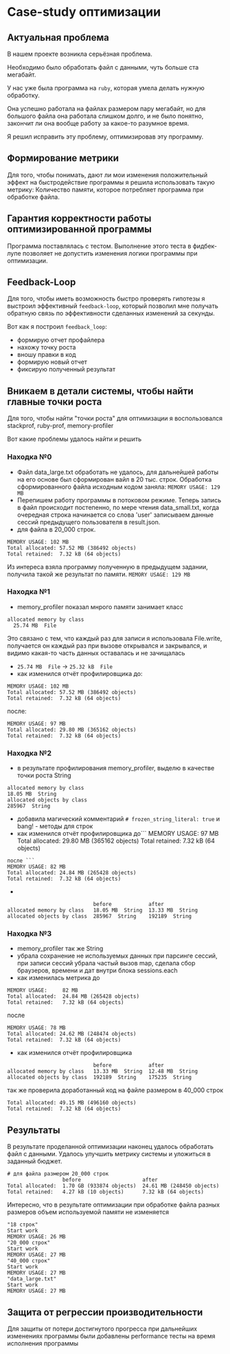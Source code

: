 # Case-study оптимизации

## Актуальная проблема
В нашем проекте возникла серьёзная проблема.

Необходимо было обработать файл с данными, чуть больше ста мегабайт.

У нас уже была программа на `ruby`, которая умела делать нужную обработку.

Она успешно работала на файлах размером пару мегабайт, но для большого файла она работала слишком долго, и не было понятно, закончит ли она вообще работу за какое-то разумное время.

Я решил исправить эту проблему, оптимизировав эту программу.

## Формирование метрики
Для того, чтобы понимать, дают ли мои изменения положительный эффект на быстродействие программы я решила использовать такую метрику: Количество памяти, которое потребляет программа при обработке файла.

## Гарантия корректности работы оптимизированной программы
Программа поставлялась с тестом. Выполнение этого теста в фидбек-лупе позволяет не допустить изменения логики программы при оптимизации.

## Feedback-Loop
Для того, чтобы иметь возможность быстро проверять гипотезы я выстроил эффективный `feedback-loop`, который позволил мне получать обратную связь по эффективности сделанных изменений за секунды.

Вот как я построил `feedback_loop`:
- формирую отчет профайлера
- нахожу точку роста
- вношу правки в код
- формирую новый отчет
- фиксирую полученный результат

## Вникаем в детали системы, чтобы найти главные точки роста
Для того, чтобы найти "точки роста" для оптимизации я воспользовался stackprof, ruby-prof, memory-profiler

Вот какие проблемы удалось найти и решить

### Находка №0
- Файл data_large.txt обработать не удалось, для дальнейшей работы на его основе был сформирован вайл в 20 тыс. строк.
Обработка сформированного файла исходным кодом заняла:
`MEMORY USAGE: 129 MB`
- Перепишем работу программы в потоковом режиме.
Теперь запись в файл происходит постепенно, по мере чтения data_small.txt, когда очередная строка начинается со слова 'user' записываем данные сессий предыдущего пользователя в result.json.
- для файла в 20_000 строк.
```
MEMORY USAGE: 102 MB
Total allocated: 57.52 MB (386492 objects)
Total retained:  7.32 kB (64 objects)
```

Из интереса взяла программу полученную в предыдущем задании, получила такой же результат по памяти. `MEMORY USAGE: 129 MB`

### Находка №1
- memory_profiler показал мнрого памяти занимает класс
```
allocated memory by class
  25.74 MB  File
```
Это связано с тем, что каждый раз для записи я использовала File.write, получается он каждый раз при вызове открывался и закрывался, и видимо какая-то часть данных оставалась и не зачищалась
- `25.74 MB  File` -> `25.32 kB  File`
- как изменился отчёт профилировщика
до:
```
MEMORY USAGE: 102 MB
Total allocated: 57.52 MB (386492 objects)
Total retained:  7.32 kB (64 objects)
```
после:
```
MEMORY USAGE: 97 MB
Total allocated: 29.80 MB (365162 objects)
Total retained:  7.32 kB (64 objects)
```

### Находка №2
- в результате профилирования memory_profiler, выделю в качестве точки роста String
```
allocated memory by class
18.05 MB  String
allocated objects by class
285967  String
```
- добавила магический комментарий `# frozen_string_literal: true` и bang! - методы для строк
- как изменился отчёт профилировщика
до```
MEMORY USAGE: 97 MB
Total allocated: 29.80 MB (365162 objects)
Total retained:  7.32 kB (64 objects)
```
после ```
MEMORY USAGE: 82 MB
Total allocated: 24.84 MB (265428 objects)
Total retained:  7.32 kB (64 objects)
```
-
```
                            before            after
allocated memory by class   18.05 MB  String  13.33 MB  String
allocated objects by class  285967  String    192189  String
```

### Находка №3
- memory_profiler так же String
- убрала сохранение не используемых данных при парсинге сессий, при записи сессий убрала частый вызов map, сделала сбор браузеров, времени и дат внутри блока sessions.each
- как изменилась метрика
до
```
MEMORY USAGE:     82 MB
Total allocated:  24.84 MB (265428 objects)
Total retained:   7.32 kB (64 objects)
```
после
```
MEMORY USAGE: 78 MB
Total allocated: 24.62 MB (248474 objects)
Total retained:  7.32 kB (64 objects)
```
- как изменился отчёт профилировщика
```
                            before            after
allocated memory by class   13.33 MB  String  12.48 MB  String
allocated objects by class  192189  String    175235  String
```

так же проверила доработанный код на файле размером в 40_000 строк
```
Total allocated: 49.15 MB (496160 objects)
Total retained:  7.32 kB (64 objects)
```

## Результаты
В результате проделанной оптимизации наконец удалось обработать файл с данными.
Удалось улучшить метрику системы и уложиться в заданный бюджет.

```
# для файла размером 20_000 строк
                  before                    after
Total allocated:  1.70 GB (933874 objects)  24.61 MB (248450 objects)
Total retained:   4.27 kB (10 objects)      7.32 kB (64 objects)
```

Интересно, что в результате оптимизации при обработке файла разных размеров объем используемой памяти не изменяется
```
"18 строк"
Start work
MEMORY USAGE: 26 MB
"20_000 строк"
Start work
MEMORY USAGE: 27 MB
"40_000 строк"
Start work
MEMORY USAGE: 27 MB
"data_large.txt"
Start work
MEMORY USAGE: 27 MB
```

## Защита от регрессии производительности
Для защиты от потери достигнутого прогресса при дальнейших изменениях программы были добавлены performance тесты на время исполнения программы
